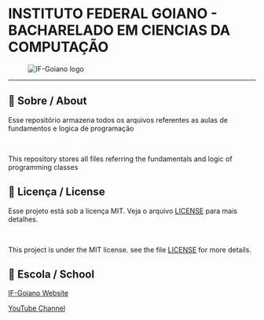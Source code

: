 # INSTITUTO FEDERAL GOIANO - BACHARELADO EM CIENCIAS DA COMPUTAÇÃO
<figure>
  <img src="#" alt="IF-Goiano logo">
  <figcaption></figcaption>
</figure>

---

## 🚀 Sobre / About

Esse repositório armazena todos os arquivos referentes as aulas de fundamentos e logica de programação  

<br>

This repository stores all files referring the fundamentals and logic of programming classes



## 📝 Licença / License

Esse projeto está sob a licença MIT. Veja o arquivo [LICENSE](.github/LICENSE.md) para mais detalhes.

<br>

This project is under the MIT license. see the file [LICENSE](.github/LICENSE.md) for more details.

## 🏫 Escola / School 

[IF-Goiano Website](https://ifgoiano.edu.br/home/index.php)

[YouTube Channel](https://www.youtube.com/user/ifgoiano)
 
